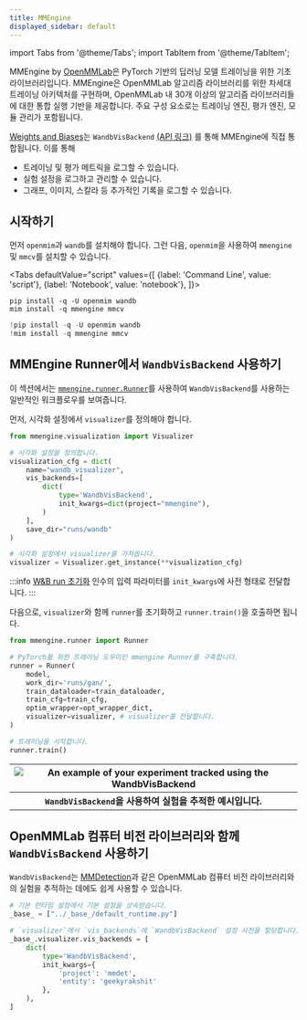 ```yaml
---
title: MMEngine
displayed_sidebar: default
---
```

import Tabs from '@theme/Tabs';
import TabItem from '@theme/TabItem';

MMEngine by [OpenMMLab](https://github.com/open-mmlab)은 PyTorch 기반의 딥러닝 모델 트레이닝을 위한 기초 라이브러리입니다. MMEngine은 OpenMMLab 알고리즘 라이브러리를 위한 차세대 트레이닝 아키텍처를 구현하며, OpenMMLab 내 30개 이상의 알고리즘 라이브러리들에 대한 통합 실행 기반을 제공합니다. 주요 구성 요소로는 트레이닝 엔진, 평가 엔진, 모듈 관리가 포함됩니다.

[Weights and Biases](https://wandb.ai/site)는 `WandbVisBackend` [(API 링크)](https://mmengine.readthedocs.io/en/latest/api/generated/mmengine.visualization.WandbVisBackend.html#mmengine.visualization.WandbVisBackend) 를 통해 MMEngine에 직접 통합됩니다. 이를 통해
- 트레이닝 및 평가 메트릭을 로그할 수 있습니다.
- 실험 설정을 로그하고 관리할 수 있습니다.
- 그래프, 이미지, 스칼라 등 추가적인 기록을 로그할 수 있습니다.

## 시작하기

먼저 `openmim`과 `wandb`를 설치해야 합니다. 그런 다음, `openmim`을 사용하여 `mmengine` 및 `mmcv`를 설치할 수 있습니다.

<Tabs
  defaultValue="script"
  values={[
    {label: 'Command Line', value: 'script'},
    {label: 'Notebook', value: 'notebook'},
  ]}>
  <TabItem value="script">

```shell
pip install -q -U openmim wandb
mim install -q mmengine mmcv
```

  </TabItem>
  <TabItem value="notebook">

```python
!pip install -q -U openmim wandb
!mim install -q mmengine mmcv
```

  </TabItem>
</Tabs>

## MMEngine Runner에서 `WandbVisBackend` 사용하기

이 섹션에서는 [`mmengine.runner.Runner`](https://mmengine.readthedocs.io/en/latest/api/generated/mmengine.runner.Runner.html#mmengine.runner.Runner)를 사용하여 `WandbVisBackend`를 사용하는 일반적인 워크플로우를 보여줍니다.

먼저, 시각화 설정에서 `visualizer`를 정의해야 합니다.

```python
from mmengine.visualization import Visualizer

# 시각화 설정을 정의합니다.
visualization_cfg = dict(
    name="wandb_visualizer",
    vis_backends=[
        dict(
            type='WandbVisBackend',
            init_kwargs=dict(project="mmengine"),
        )
    ],
    save_dir="runs/wandb"
)

# 시각화 설정에서 visualizer를 가져옵니다.
visualizer = Visualizer.get_instance(**visualization_cfg)
```

:::info
[W&B run 초기화](/ref/python/init) 인수의 입력 파라미터를 `init_kwargs`에 사전 형태로 전달합니다.
:::

다음으로, `visualizer`와 함께 `runner`를 초기화하고 `runner.train()`을 호출하면 됩니다.

```python
from mmengine.runner import Runner

# PyTorch를 위한 트레이닝 도우미인 mmengine Runner를 구축합니다.
runner = Runner(
    model,
    work_dir='runs/gan/',
    train_dataloader=train_dataloader,
    train_cfg=train_cfg,
    optim_wrapper=opt_wrapper_dict,
    visualizer=visualizer, # visualizer를 전달합니다.
)

# 트레이닝을 시작합니다.
runner.train()
```

| ![An example of your experiment tracked using the `WandbVisBackend`](/images/integrations/mmengine.png) | 
|:--:| 
| **`WandbVisBackend`을 사용하여 실험을 추적한 예시입니다.** |

## OpenMMLab 컴퓨터 비전 라이브러리와 함께 `WandbVisBackend` 사용하기

`WandbVisBackend`는 [MMDetection](https://mmdetection.readthedocs.io/)과 같은 OpenMMLab 컴퓨터 비전 라이브러리와의 실험을 추적하는 데에도 쉽게 사용할 수 있습니다.

```python
# 기본 런타임 설정에서 기본 설정을 상속받습니다.
_base_ = ["../_base_/default_runtime.py"]

# `visualizer`에서 `vis_backends`에 `WandbVisBackend` 설정 사전을 할당합니다.
_base_.visualizer.vis_backends = [
    dict(
        type='WandbVisBackend',
        init_kwargs={
            'project': 'mmdet',
            'entity': 'geekyrakshit'
        },
    ),
]
```